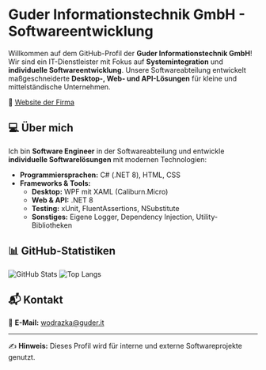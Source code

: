 # Guder Informationstechnik GmbH - Softwareentwicklung

Willkommen auf dem GitHub-Profil der **Guder Informationstechnik GmbH**! Wir sind ein IT-Dienstleister mit Fokus auf **Systemintegration** und **individuelle Softwareentwicklung**. Unsere Softwareabteilung entwickelt maßgeschneiderte **Desktop-, Web- und API-Lösungen** für kleine und mittelständische Unternehmen.

🔗 [Website der Firma](https://www.guder-informationstechnik.de/)

## 💻 Über mich
Ich bin **Software Engineer** in der Softwareabteilung und entwickle **individuelle Softwarelösungen** mit modernen Technologien:

- **Programmiersprachen:** C# (.NET 8), HTML, CSS
- **Frameworks & Tools:**
  - **Desktop:** WPF mit XAML (Caliburn.Micro)
  - **Web & API:** .NET 8
  - **Testing:** xUnit, FluentAssertions, NSubstitute
  - **Sonstiges:** Eigene Logger, Dependency Injection, Utility-Bibliotheken

## 📊 GitHub-Statistiken
![GitHub Stats](https://github-readme-stats.vercel.app/api?username=Wodrazka&show_icons=true&theme=radical)
![Top Langs](https://github-readme-stats.vercel.app/api/top-langs/?username=Wodrazka&layout=compact&theme=radical)

## 📬 Kontakt
📧 **E-Mail:** [wodrazka@guder.it](mailto:wodrazka@guder.it)  

---
✍️ **Hinweis:** Dieses Profil wird für interne und externe Softwareprojekte genutzt.
